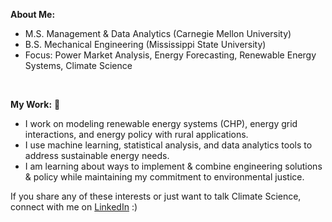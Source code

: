 **About Me:** 
<br/>
- M.S. Management & Data Analytics (Carnegie Mellon University)
- B.S. Mechanical Engineering (Mississippi State University)
- Focus: Power Market Analysis, Energy Forecasting, Renewable Energy Systems, Climate Science

<br/>

**My Work:** 🌱
<br/>
- I work on modeling renewable energy systems (CHP), energy grid interactions, and energy policy with rural applications.
- I use machine learning, statistical analysis, and data analytics tools to address sustainable energy needs.
- I am learning about ways to implement & combine engineering solutions & policy while maintaining my commitment to environmental justice. 


If you share any of these interests or just want to talk Climate Science, connect with me on [LinkedIn](https://www.linkedin.com/in/philippe-schicker/) :)
